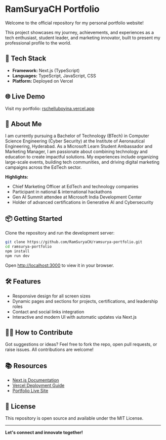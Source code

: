 # RamSuryaCH Portfolio

Welcome to the official repository for my personal portfolio website!

This project showcases my journey, achievements, and experiences as a tech enthusiast, student leader, and marketing innovator, built to present my professional profile to the world.

## 🚀 Tech Stack

- **Framework:** Next.js (TypeScript)
- **Languages:** TypeScript, JavaScript, CSS
- **Platform:** Deployed on Vercel

## 🌐 Live Demo

Visit my portfolio: [rschelluboyina.vercel.app](https://rschelluboyina.vercel.app)

## 📘 About Me

I am currently pursuing a Bachelor of Technology (BTech) in Computer Science Engineering (Cyber Security) at the Institute of Aeronautical Engineering, Hyderabad. As a Microsoft Learn Student Ambassador and Marketing Manager, I am passionate about combining technology and education to create impactful solutions. My experiences include organizing large-scale events, building tech communities, and driving digital marketing campaigns across the EdTech sector.

**Highlights:**
- Chief Marketing Officer at EdTech and technology companies
- Participant in national & international hackathons
- Gen AI Summit attendee at Microsoft India Development Center
- Holder of advanced certifications in Generative AI and Cybersecurity

## 📦 Getting Started

Clone the repository and run the development server:

```bash
git clone https://github.com/RamSuryaCH/ramsurya-portfolio.git
cd ramsurya-portfolio
npm install
npm run dev
```

Open [http://localhost:3000](http://localhost:3000) to view it in your browser.

## 🛠️ Features

- Responsive design for all screen sizes
- Dynamic pages and sections for projects, certifications, and leadership roles
- Contact and social links integration
- Interactive and modern UI with automatic updates via Next.js

## 👨‍💻 How to Contribute

Got suggestions or ideas? Feel free to fork the repo, open pull requests, or raise issues. All contributions are welcome!

## 📚 Resources

- [Next.js Documentation](https://nextjs.org/docs)
- [Vercel Deployment Guide](https://vercel.com/docs)
- [Portfolio Live Site](https://rschelluboyina.vercel.app)

## 📝 License

This repository is open source and available under the MIT License.

***

**Let's connect and innovate together!**
